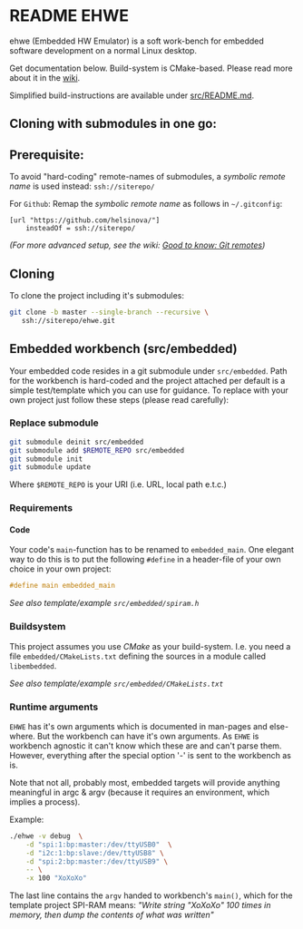 README EHWE
===========

ehwe (Embedded HW Emulator) is a soft work-bench for embedded software
development on a normal Linux desktop.


Get documentation below. Build-system is CMake-based. Please read
more about it in the [wiki](wiki/README.md).

Simplified build-instructions are available under [src/README.md](src/README.md).

Cloning with submodules in one go:
----------------------------------

## Prerequisite:

To avoid "hard-coding" remote-names of submodules, a *symbolic remote name* is
used instead: ``ssh://siterepo/``

For `Github`: Remap the *symbolic remote name* as follows in `~/.gitconfig`: 

```
[url "https://github.com/helsinova/"]
    insteadOf = ssh://siterepo/

```

*(For more advanced setup, see the wiki: [Good to know: Git remotes](wiki/Good-to-know:-Git-remotes))*

## Cloning

To clone the project including it's submodules:

```bash
git clone -b master --single-branch --recursive \
   ssh://siterepo/ehwe.git
```

Embedded workbench (src/embedded)
---------------------------------
Your embedded code resides in a git submodule under ``src/embedded``.
Path for the workbench is hard-coded and the project attached per default
is a simple test/template which you can use for guidance. To replace with
your own project just follow these steps (please read carefully):

### Replace submodule

```bash
git submodule deinit src/embedded
git submodule add $REMOTE_REPO src/embedded
git submodule init
git submodule update
```

Where ``$REMOTE_REPO`` is your URI (i.e. URL, local path e.t.c.)

### Requirements

#### Code
Your code's ``main``-function has to be renamed to ``embedded_main``. One
elegant way to do this is to put the following ``#define`` in a header-file
of your own choice in your own project:

```C
#define main embedded_main
```

*See also template/example ``src/embedded/spiram.h``*

### Buildsystem
This project assumes you use *CMake* as your build-system. I.e. you need
a file ``embedded/CMakeLists.txt`` defining the sources in a module called
``libembedded``.

*See also template/example ``src/embedded/CMakeLists.txt``*


### Runtime arguments
``EHWE`` has it's own arguments which is documented in man-pages and
else-where. But the workbench can have it's own arguments. As ``EHWE`` is
workbench agnostic it can't know which these are and can't parse them.
However, everything after the special option '-' is sent to the workbench
as is.

Note that not all, probably most, embedded targets will provide anything
meaningful in argc & argv (because it requires an environment, which implies a
process).

Example:

```bash
./ehwe -v debug  \
	-d "spi:1:bp:master:/dev/ttyUSB0"  \
	-d "i2c:1:bp:slave:/dev/ttyUSB8" \
	-d "spi:2:bp:master:/dev/ttyUSB9" \
	-- \
	-x 100 "XoXoXo"
```

The last line contains the ``argv`` handed to workbench's ``main()``, which
for the template project SPI-RAM means: *"Write string \"XoXoXo\" 100 times
in memory, then dump the contents of what was written"*
